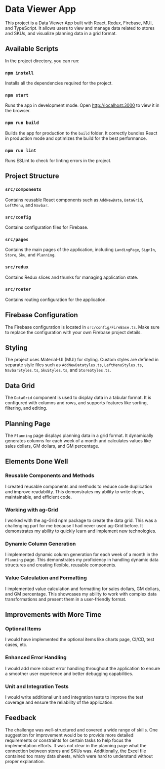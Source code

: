 # Data Viewer App

This project is a Data Viewer App built with React, Redux, Firebase, MUI, and TypeScript. It allows users to view and manage data related to stores and SKUs, and visualize planning data in a grid format.

## Available Scripts

In the project directory, you can run:

### `npm install`

Installs all the dependencies required for the project.

### `npm start`

Runs the app in development mode. Open [http://localhost:3000](http://localhost:3000) to view it in the browser.

### `npm run build`

Builds the app for production to the `build` folder. It correctly bundles React in production mode and optimizes the build for the best performance.

### `npm run lint`

Runs ESLint to check for linting errors in the project.

## Project Structure

### `src/components`

Contains reusable React components such as `AddNewData`, `DataGrid`, `LeftMenu`, and `Navbar`.

### `src/config`

Contains configuration files for Firebase.

### `src/pages`

Contains the main pages of the application, including `LandingPage`, `SignIn`, `Store`, `Sku`, and `Planning`.

### `src/redux`

Contains Redux slices and thunks for managing application state.

### `src/router`

Contains routing configuration for the application.

## Firebase Configuration

The Firebase configuration is located in `src/config/FireBase.ts`. Make sure to replace the configuration with your own Firebase project details.

## Styling

The project uses Material-UI (MUI) for styling. Custom styles are defined in separate style files such as `AddNewDatatyles.ts`, `LeftMenuStyles.ts`, `NavbarStyles.ts`, `SkuStyles.ts`, and `StoreStyles.ts`.

## Data Grid

The `DataGrid` component is used to display data in a tabular format. It is configured with columns and rows, and supports features like sorting, filtering, and editing.

## Planning Page

The `Planning` page displays planning data in a grid format. It dynamically generates columns for each week of a month and calculates values like sales dollars, GM dollars, and GM percentage.

## Elements Done Well

### Reusable Components and Methods

I created reusable components and methods to reduce code duplication and improve readability. This demonstrates my ability to write clean, maintainable, and efficient code.

### Working with ag-Grid

I worked with the ag-Grid npm package to create the data grid. This was a challenging part for me because I had never used ag-Grid before. It demonstrates my ability to quickly learn and implement new technologies.

### Dynamic Column Generation

I implemented dynamic column generation for each week of a month in the `Planning` page. This demonstrates my proficiency in handling dynamic data structures and creating flexible, reusable components.

### Value Calculation and Formatting

I implemented value calculation and formatting for sales dollars, GM dollars, and GM percentage. This showcases my ability to work with complex data transformations and present them in a user-friendly format.

## Improvements with More Time

### Optional Items

I would have implemented the optional items like charts page, CI/CD, test cases, etc.

### Enhanced Error Handling

I would add more robust error handling throughout the application to ensure a smoother user experience and better debugging capabilities.

### Unit and Integration Tests

I would write additional unit and integration tests to improve the test coverage and ensure the reliability of the application.

## Feedback

The challenge was well-structured and covered a wide range of skills. One suggestion for improvement would be to provide more detailed requirements or constraints for certain tasks to help focus the implementation efforts. It was not clear in the planning page what the connection between stores and SKUs was. Additionally, the Excel file contained too many data sheets, which were hard to understand without proper explanation.